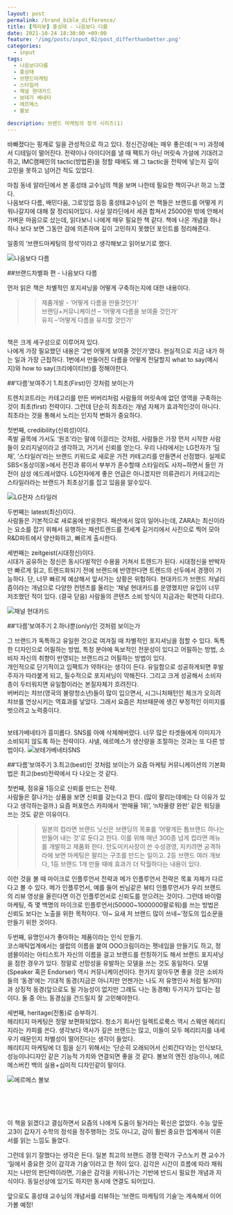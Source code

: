 ```yaml
---
layout: post
permalink: /brand_bible_difference/
title: [책리뷰] 홍성태 - 나음보다 다름
date: 2021-10-24 18:30:00 +09:00
feature: '/img/posts/input_02/post_differthanbetter.png'
categories:
  - input
tags:
  - 나음보다다름
  - 홍성태
  - 브랜드마케팅
  - 스타일러
  - 채널 현대카드
  - 보테가 베네타
  - 에르메스  
  - 볼보

description: 브랜드 마케팅의 정석 시리즈(1)
---
```

바빠졌다는 핑계로 일을 관성적으로 하고 있다. 정신건강에는 매우 좋은데(ㅋㅋ) 과정에서 디테일이 떨어진다. 전략이나 아이디어를 낼 때 팩트가 아닌 머릿속 가설에 기대려고 하고, IMC캠페인의 tactic(방법론)을 정할 때에도 왜 그 tactic을 전략에 넣는지 깊이 고민을 못하고 넘어간 적도 있었다.<br>

마침 동네 알라딘에서 본 홍성태 교수님의 책을 보며 나한테 필요한 책이구나! 하고 느꼈다.<br>
나음보다 다름, 배민다움, 그로잉업 등등 홍성태교수님이 쓴 책들은 브랜드를 어떻게 키워나갈지에 대해 잘 정리되어있다. 사실 알라딘에서 세권 합쳐서 25000원 밖에 안해서 가벼운 마음으로 샀는데, 읽다보니 나에게 매우 필요한 책 같다. 책에 나온 개념을 하나하나 보다 보면 그동안 감에 의존하며 깊이 고민하지 못했던 포인트를 정리해준다.<br>

일종의 ‘브랜드마케팅의 정석’이라고 생각해보고 읽어보기로 했다.<br>

![나음보다 다름](/img/posts/input_02/bookcover.png)

##브랜드차별화 편 - 나음보다 다름

먼저 읽은 책은 차별적인 포지셔닝을 어떻게 구축하는지에 대한 내용이다.<br>

>>제품개발 - ‘어떻게 다름을 만들것인가’<br>
브랜딩+커뮤니케이션 – ‘어떻게 다름을 보여줄 것인가’<br>
유지 –‘어떻게 다름을 유지할 것인가’

<br>책은 크게 세구성으로 이루어져 있다.<br>
나에게 가장 필요했던 내용은 ‘2번 어떻게 보여줄 것인가’였다. 현실적으로 지금 내가 하는 일과 가장 근접하다. 1번에서 만들어진 다름을 어떻게 전달할지 what to say(메시지)와 how to say(크리에이티브)를 정해야한다.

##‘다름’보여주기 1.최초(First)인 것처럼 보이는가

트렌치코트라는 카테고리를 만든 버버리처럼 사람들의 머릿속에 없던 영역을 구축하는 것이 최초(first) 전략이다. 그런데 단순히 최초라는 개념 자체가 효과적인것이 아니다. 최초라는 것을 통해서 노리는 인지적 변화가 중요하다.<br>

첫번째, credibility(신뢰성)이다.<br>
족발 골목에 가서도 ‘원조’라는 말에 이끌리는 것처럼, 사람들은 가장 먼저 시작한 사람들이 오리지널이라고 생각하고, 거기서 신뢰를 얻는다. 우리 나라에서는 LG전자가 ‘딤채’, ‘스타일러’라는 브랜드 키워드로 새로운 가전 카테고리를 만들면서 선점했다. 실제로 SBS<동상이몽>에서 전진과 류이서 부부가 혼수할때 스타일러도 사자~하면서 들인 가전이 삼성 에드레서였다. LG전자에게 좋은 언급은 아니겠지만 의류관리기 카테고리는 스타일러라는 브랜드가 최초상기를 잡고 있음을 알수있다.<br>

![LG전자 스타일러](/img/posts/input_02/credibility.png)

두번째는 latest(최신)이다.<br>
사람들은 기본적으로 새로움에 반응한다. 패션에서 많이 일어나는데, ZARA는 최신이라는 요소를 잡기 위해서 유행하는 패션트렌드를 전세계 길거리에서 사진으로 찍어 모아 R&D파트에서 양산화하고, 빠르게 출시한다.<br>

세번째는 zeitgeist(시대정신)이다.<br>
시대가 공유하는 정신은 동시다발적인 수용을 거쳐서 트렌드가 된다. 시대정신을 반박자만 빠르게 읽고, 트렌드화되기 전에 브랜드에 반영한다면 트렌드의 선두에서 경쟁이 가능하다. 단, 너무 빠르게 예상해서 앞서가는 상황은 위험하다. 현대카드가 브랜드 저널리즘이라는 개념으로 다양한 컨텐츠를 올리는 ‘채널 현대카드를 운영했지만 유입이 너무 저조했던 적이 있다. (결국 닫음) 사람들의 콘텐츠 소비 방식이 지금과는 확연히 다르다.

![채널 현대카드](/img/posts/input_02/zeitgeist.png)

##‘다름’보여주기 2.하나뿐(only)인 것처럼 보이는가

그 브랜드가 독특하고 유일한 것으로 여겨질 때 차별적인 포지셔닝을 점할 수 있다. 독특한 디자인으로 어필하는 방법, 특정 분야에 독보적인 전문성이 있다고 어필하는 방법, 소비자 자신의 취향이 반영되는 브랜드라고 어필하는 방법이 있다.<br>
개인적으로 단기적이고 임팩트가 약하다는 생각이 든다. 유일함으로 성공하게되면 후발주자가 따라붙게 되고, 필수적으로 포지셔닝이 약해진다. 그리고 크게 성공해서 소비자 층이 두터워지면 유일함이라는 본질자체가 흐려진다.<br>
버버리는 챠브(영국의 불량청소년)들이 많이 입으면서, 시그니처패턴인 체크가 오히려 챠브를 연상시키는 역효과를 낳았다. 그래서 요즘은 챠브때문에 생긴 부정적인 이미지를 벗으려고 노력중이다.

<br>보테가베네타가 흥미롭다. SNS를 아예 삭제해버렸다. 너무 많은 타겟들에게 이미지가 소비되지 않도록 하는 전략이다. 샤넬, 에르메스가 생산량을 조절하는 것과는 또 다른 방법이다.
![보테가베네타SNS](/img/posts/input_02/only.png)

##‘다름’보여주기 3.최고(best)인 것처럼 보이는가
요즘 마케팅 커뮤니케이션의 기본화법은 최고(best)전략에서 다 나오는 것 같다.<br>

첫번째, 점유율 1등으로 신뢰를 만드는 전략.<br>
사람들은 잘나가는 상품을 보면 신뢰를 갖는다고 한다. (많이 팔리는데에는  다 이유가 있다고 생각하는걸까.) 요즘 퍼포먼스 카피에서 ‘판매율 1위’, ‘n차물량 완판’ 같은 워딩을 쓰는 것도 같은 이유이다.

>>일본의 컵라면 브랜드 닛신은 브랜딩의 목표를 ‘어떻게든 톱브랜드 하나는 만들어 내는 것’로 둔다고 한다. 이를 위해 매년 300종 넘게 컵라면 메뉴를 개발하고 제품화 한다. 안도미키사장이 쓴 수성경영, 지키려면 공격하라에 보면 마케팅은 팔리는 구조를 만드는 일이고. 2등 브랜드 여러 개보다, 1등 브랜드 1개 만들 때에 효과가 더 탁월하다는 내용이 있다.

이런 것을 볼 때 마이크로 인플루언서 전략과 메가 인플루언서 전략은 목표 자체가 다르다고 볼 수 있다. 메가 인플루언서, 예를 들어 씬님같은 뷰티 인플루언서가 우리 브랜드의 리뷰 영상을 올린다면 이건 인플루언서로 신뢰도를 얻으려는 것이다. 그런데 바이럴 마케팅, 즉 몇 백명의 마이크로 인플루언서(50000~1000000팔로워)를 쓰는 방법은 신뢰도 보다는 노출을 위한 목적이다. ‘아~ 요새 저 브랜드 많이 쓰네~’정도의 입소문을 만들기 위한 것이다.

두번째, 유명인사가 좋아하는 제품이라는 인식 만들기.<br>
코스매틱업계에서는 셀럽의 이름을 붙여 OOO크림이라는 펫네임을 만들기도 하고, 정샘물이라는 아티스트가 자신의 이름을 걸고 브랜드를 런칭하기도 해서 브랜드 포지셔닝을 점한 경우가 있다. 정말로 선망성을 유발하는 모델을 쓰는 것도 동일하다. 모델(Speaker 혹은 Endorser) 역시 커뮤니케이션이다.
한가지 알아두면 좋을 것은 소비자들의 ‘동경’에는 기대적 동경(지금은 아니지만 언젠가는 나도 저 유명인사 처럼 될거야)과 상징적 동경(앞으로도 될 가능성이 없지만 그래도 나는 동경해) 두가지가 있다는 점이다. 둘 중 어느 동경심을 건드릴지 잘 고민해야한다.

세번째, heritage(전통)로 승부하기.<br>
헤리티지 마케팅은 정말 보편화되었다. 청소기 회사인 일렉트로룩스 역시 스웨덴 헤리티지라는 카피를 쓴다. 생각보다 역사가 깊은 브랜드는 많고, 이들이 모두 헤리티지를 내세우기 때문인지 차별성이 떨어진다는 생각이 들었다.<br>
헤리티지 마케팅에 더 힘을 싣기 위해서는 ‘단순히 오래되어서 신뢰간다’라는 인식보다, 성능이나디자인 같은 기능적 가치와 연결되면 좋을 것 같다. 볼보의 엔진 성능이나, 에르메스버킨 백의 실용+심미적 디자인같이 말이다.

![에르메스 볼보](/img/posts/input_02/only.png)

<br><br><br>

이 책을 읽겠다고 결심하면서 요즘의 나에게 도움이 될거라는 확신은 없었다. 수능 앞둔 고3이 갑자기 수학의 정석을 정주행하는 것도 아니고, 감이 훨씬 중요한 업계에서 이론서를 읽는 느낌도 들었다.<br>

그런데 읽기 잘했다는 생각은 든다. 일본 최고의 브랜드 경쟁 전략가 구스노키 켄 교수가 ‘일에서 중요한 것이 감각과 기술’이라고 한 적이 있다. 감각은 시간이 흐름에 따라 채워지는 나만의 판단력이라면, 기술은 감각을 키워나가는 기반에 반드시 필요한 개념과 지식이다. 동일선상에 있기도 하지만 동시에 연결도 되어있다.<br>

앞으로도 홍성태 교수님의 개념서를 리뷰하는 ‘브랜드 마케팅의 기술’는 계속해서 이어가볼 예정!
